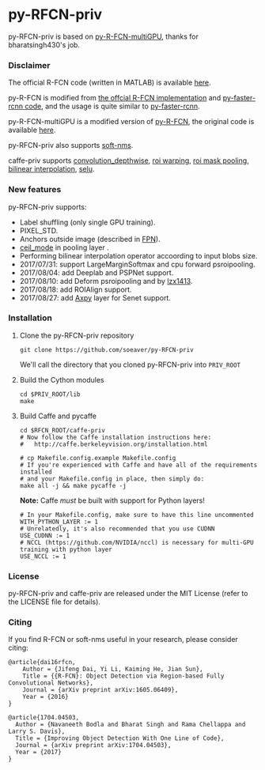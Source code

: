# py-RFCN-priv
py-RFCN-priv is based on [py-R-FCN-multiGPU](https://github.com/bharatsingh430/py-R-FCN-multiGPU), thanks for bharatsingh430's job.


### Disclaimer

The official R-FCN code (written in MATLAB) is available [here](https://github.com/daijifeng001/R-FCN).

py-R-FCN is modified from [the offcial R-FCN implementation](https://github.com/daijifeng001/R-FCN) and  [py-faster-rcnn code](https://github.com/rbgirshick/py-faster-rcnn ), and the usage is quite similar to [py-faster-rcnn](https://github.com/rbgirshick/py-faster-rcnn ).

py-R-FCN-multiGPU is a modified version of [py-R-FCN](https://github.com/Orpine/py-R-FCN), the original code is available [here](https://github.com/bharatsingh430/py-R-FCN-multiGPU).

py-RFCN-priv also supports [soft-nms](https://github.com/bharatsingh430/soft-nms).

caffe-priv supports [convolution_depthwise](https://github.com/BVLC/caffe/pull/5665/files), [roi warping](https://github.com/daijifeng001/caffe-mnc), [roi mask pooling](https://github.com/craftGBD/caffe-GBD), [bilinear interpolation](https://bitbucket.org/deeplab/deeplab-public/), [selu](https://github.com/HolmesShuan/SNNs-Self-Normalizing-Neural-Networks-Caffe-Reimplementation).


### New features

py-RFCN-priv supports:
 - Label shuffling (only single GPU training).
 - PIXEL_STD.
 - Anchors outside image (described in [FPN](https://arxiv.org/abs/1612.03144)).
 - [ceil_mode](https://github.com/BVLC/caffe/pull/3057/files) in pooling layer .
 - Performing bilinear interpolation operator accoording to input blobs size.
 - 2017/07/31:  support LargeMarginSoftmax and cpu forward psroipooling.
 - 2017/08/04:  add Deeplab and PSPNet support.
 - 2017/08/10:  add Deform psroipooling and by [lzx1413](https://github.com/lzx1413).
 - 2017/08/18:  add ROIAlign support.
 - 2017/08/27:  add [Axpy](https://github.com/hujie-frank/SENet) layer for Senet support.
 
 
### Installation

1. Clone the py-RFCN-priv repository
    ```Shell
    git clone https://github.com/soeaver/py-RFCN-priv
    ```
    We'll call the directory that you cloned py-RFCN-priv into `PRIV_ROOT`

2. Build the Cython modules
    ```Shell
    cd $PRIV_ROOT/lib
    make
    ```
    
3. Build Caffe and pycaffe
    ```Shell
    cd $RFCN_ROOT/caffe-priv
    # Now follow the Caffe installation instructions here:
    #   http://caffe.berkeleyvision.org/installation.html
    
    # cp Makefile.config.example Makefile.config
    # If you're experienced with Caffe and have all of the requirements installed
    # and your Makefile.config in place, then simply do:
    make all -j && make pycaffe -j
   ```    
   
   **Note:** Caffe *must* be built with support for Python layers!
    ```make
    # In your Makefile.config, make sure to have this line uncommented
    WITH_PYTHON_LAYER := 1
    # Unrelatedly, it's also recommended that you use CUDNN
    USE_CUDNN := 1
    # NCCL (https://github.com/NVIDIA/nccl) is necessary for multi-GPU training with python layer
    USE_NCCL := 1
    ```
   
  ### License

py-RFCN-priv and caffe-priv are released under the MIT License (refer to the LICENSE file for details).


### Citing 

If you find R-FCN or soft-nms useful in your research, please consider citing:

    @article{dai16rfcn,
        Author = {Jifeng Dai, Yi Li, Kaiming He, Jian Sun},
        Title = {{R-FCN}: Object Detection via Region-based Fully Convolutional Networks},
        Journal = {arXiv preprint arXiv:1605.06409},
        Year = {2016}
    }
    
    @article{1704.04503,
      Author = {Navaneeth Bodla and Bharat Singh and Rama Chellappa and Larry S. Davis},
      Title = {Improving Object Detection With One Line of Code},
      Journal = {arXiv preprint arXiv:1704.04503},
      Year = {2017}
    }

